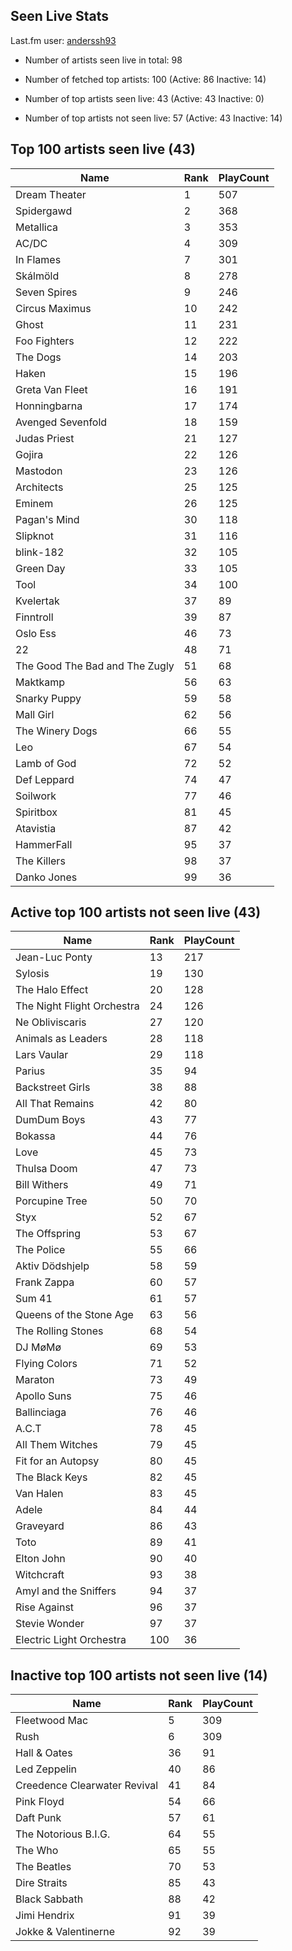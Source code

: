 ## Seen Live Stats

Last.fm user: [anderssh93](https://www.last.fm/user/anderssh93)

- Number of artists seen live in total: 98

- Number of fetched top artists: 100 (Active: 86 Inactive: 14)

- Number of top artists seen live: 43 (Active: 43 Inactive: 0)

- Number of top artists not seen live: 57 (Active: 43 Inactive: 14)

## Top 100 artists seen live (43)

Name                           | Rank | PlayCount
------------------------------ | ---- | ---------
Dream Theater                  | 1    | 507      
Spidergawd                     | 2    | 368      
Metallica                      | 3    | 353      
AC/DC                          | 4    | 309      
In Flames                      | 7    | 301      
Skálmöld                       | 8    | 278      
Seven Spires                   | 9    | 246      
Circus Maximus                 | 10   | 242      
Ghost                          | 11   | 231      
Foo Fighters                   | 12   | 222      
The Dogs                       | 14   | 203      
Haken                          | 15   | 196      
Greta Van Fleet                | 16   | 191      
Honningbarna                   | 17   | 174      
Avenged Sevenfold              | 18   | 159      
Judas Priest                   | 21   | 127      
Gojira                         | 22   | 126      
Mastodon                       | 23   | 126      
Architects                     | 25   | 125      
Eminem                         | 26   | 125      
Pagan's Mind                   | 30   | 118      
Slipknot                       | 31   | 116      
blink-182                      | 32   | 105      
Green Day                      | 33   | 105      
Tool                           | 34   | 100      
Kvelertak                      | 37   | 89       
Finntroll                      | 39   | 87       
Oslo Ess                       | 46   | 73       
22                             | 48   | 71       
The Good The Bad and The Zugly | 51   | 68       
Maktkamp                       | 56   | 63       
Snarky Puppy                   | 59   | 58       
Mall Girl                      | 62   | 56       
The Winery Dogs                | 66   | 55       
Leo                            | 67   | 54       
Lamb of God                    | 72   | 52       
Def Leppard                    | 74   | 47       
Soilwork                       | 77   | 46       
Spiritbox                      | 81   | 45       
Atavistia                      | 87   | 42       
HammerFall                     | 95   | 37       
The Killers                    | 98   | 37       
Danko Jones                    | 99   | 36       

## Active top 100 artists not seen live (43)

Name                       | Rank | PlayCount
-------------------------- | ---- | ---------
Jean-Luc Ponty             | 13   | 217      
Sylosis                    | 19   | 130      
The Halo Effect            | 20   | 128      
The Night Flight Orchestra | 24   | 126      
Ne Obliviscaris            | 27   | 120      
Animals as Leaders         | 28   | 118      
Lars Vaular                | 29   | 118      
Parius                     | 35   | 94       
Backstreet Girls           | 38   | 88       
All That Remains           | 42   | 80       
DumDum Boys                | 43   | 77       
Bokassa                    | 44   | 76       
Love                       | 45   | 73       
Thulsa Doom                | 47   | 73       
Bill Withers               | 49   | 71       
Porcupine Tree             | 50   | 70       
Styx                       | 52   | 67       
The Offspring              | 53   | 67       
The Police                 | 55   | 66       
Aktiv Dödshjelp            | 58   | 59       
Frank Zappa                | 60   | 57       
Sum 41                     | 61   | 57       
Queens of the Stone Age    | 63   | 56       
The Rolling Stones         | 68   | 54       
DJ MøMø                    | 69   | 53       
Flying Colors              | 71   | 52       
Maraton                    | 73   | 49       
Apollo Suns                | 75   | 46       
Ballinciaga                | 76   | 46       
A.C.T                      | 78   | 45       
All Them Witches           | 79   | 45       
Fit for an Autopsy         | 80   | 45       
The Black Keys             | 82   | 45       
Van Halen                  | 83   | 45       
Adele                      | 84   | 44       
Graveyard                  | 86   | 43       
Toto                       | 89   | 41       
Elton John                 | 90   | 40       
Witchcraft                 | 93   | 38       
Amyl and the Sniffers      | 94   | 37       
Rise Against               | 96   | 37       
Stevie Wonder              | 97   | 37       
Electric Light Orchestra   | 100  | 36       

## Inactive top 100 artists not seen live (14)

Name                         | Rank | PlayCount
---------------------------- | ---- | ---------
Fleetwood Mac                | 5    | 309      
Rush                         | 6    | 309      
Hall & Oates                 | 36   | 91       
Led Zeppelin                 | 40   | 86       
Creedence Clearwater Revival | 41   | 84       
Pink Floyd                   | 54   | 66       
Daft Punk                    | 57   | 61       
The Notorious B.I.G.         | 64   | 55       
The Who                      | 65   | 55       
The Beatles                  | 70   | 53       
Dire Straits                 | 85   | 43       
Black Sabbath                | 88   | 42       
Jimi Hendrix                 | 91   | 39       
Jokke & Valentinerne         | 92   | 39       
